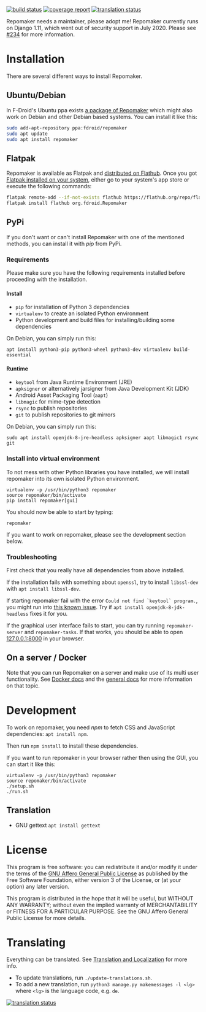 [![build status](https://gitlab.com/fdroid/repomaker/badges/master/build.svg)](https://gitlab.com/fdroid/repomaker/commits/master)
[![coverage report](https://gitlab.com/fdroid/repomaker/badges/master/coverage.svg)](https://gitlab.com/fdroid/repomaker/-/jobs)
[![translation status](https://hosted.weblate.org/widgets/f-droid/-/repomaker/svg-badge.svg)](https://hosted.weblate.org/projects/f-droid/repomaker/)

Repomaker needs a maintainer, please adopt me!  Repomaker currently runs on Django 1.11, which went out of security support in July 2020. Please see [#234](https://gitlab.com/fdroid/repomaker/-/issues/233) for more information.

# Installation

There are several different ways to install Repomaker.

## Ubuntu/Debian

In F-Droid's Ubuntu ppa exists
[a package of Repomaker](https://launchpad.net/~fdroid/+archive/ubuntu/repomaker)
which might also work on Debian and other Debian based systems.
You can install it like this:
```bash
sudo add-apt-repository ppa:fdroid/repomaker
sudo apt update
sudo apt install repomaker
```

## Flatpak

Repomaker is available as Flatpak and
[distributed on Flathub](https://flathub.org/apps/details/org.fdroid.Repomaker).
Once you got [Flatpak installed on your system](https://flatpak.org/setup/),
either go to your system's app store or execute the following commands:
```bash
flatpak remote-add --if-not-exists flathub https://flathub.org/repo/flathub.flatpakrepo
flatpak install flathub org.fdroid.Repomaker
```

## PyPi

If you don't want or can't install Repomaker with one of the mentioned
methods, you can install it with _pip_ from PyPi.

### Requirements

Please make sure you have the following requirements installed
before proceeding with the installation. 

#### Install

* `pip` for installation of Python 3 dependencies
* `virtualenv` to create an isolated Python environment
* Python development and build files for installing/building some dependencies

On Debian, you can simply run this:

`apt install python3-pip python3-wheel python3-dev virtualenv build-essential`

#### Runtime

* `keytool` from Java Runtime Environment (JRE)
* `apksigner` or alternatively jarsigner from Java Development Kit (JDK)
* Android Asset Packaging Tool (`aapt`)
* `libmagic` for mime-type detection
* `rsync` to publish repositories
* `git` to publish repositories to git mirrors

On Debian, you can simply run this:

`sudo apt install openjdk-8-jre-headless apksigner aapt libmagic1 rsync git`

### Install into virtual environment

To not mess with other Python libraries you have installed,
we will install repomaker into its own isolated Python environment.

    virtualenv -p /usr/bin/python3 repomaker
    source repomaker/bin/activate
    pip install repomaker[gui]

You should now be able to start by typing:

    repomaker

If you want to work on repomaker,
please see the development section below.

### Troubleshooting

First check that you really have all dependencies from above installed.

If the installation fails with something about `openssl`,
try to install `libssl-dev` with `apt install libssl-dev`.

If starting repomaker fail with the error ```Could not find `keytool` program.```,
you might run into [this known issue](https://gitlab.com/fdroid/repomaker/issues/192).
Try if `apt install openjdk-8-jdk-headless` fixes it for you.

If the graphical user interface fails to start,
you can try running `repomaker-server` and `repomaker-tasks`.
If that works, you should be able to open [127.0.0.1:8000](http://127.0.0.1:8000/)
in your browser.

## On a server / Docker

Note that you can run Repomaker on a server and make use of its
multi user functionality.
See [Docker docs](https://gitlab.com/fdroid/repomaker/tree/master/docker)
and the
[general docs](https://gitlab.com/fdroid/repomaker/tree/master/doc)
for more information on that topic.

# Development

To work on repomaker, you need _npm_ to fetch CSS and JavaScript dependencies: `apt install npm`.

Then run `npm install` to install these dependencies.

If you want to run repomaker in your browser rather then using the GUI,
you can start it like this:

    virtualenv -p /usr/bin/python3 repomaker
    source repomaker/bin/activate
    ./setup.sh
    ./run.sh

## Translation

* GNU gettext `apt install gettext`

# License

This program is free software: you can redistribute it and/or modify it
under the terms of the [GNU Affero General Public License](/LICENSE)
as published by the Free Software Foundation,
either version 3 of the License,
or (at your option) any later version.

This program is distributed in the hope that it will be useful,
but WITHOUT ANY WARRANTY;
without even the implied warranty of MERCHANTABILITY or FITNESS FOR A PARTICULAR PURPOSE.
See the GNU Affero General Public License for more details.


# Translating

Everything can be translated.  See
[Translation and Localization](https://f-droid.org/docs/Translation_and_Localization)
for more info.

* To update translations, run `./update-translations.sh`.
* To add a new translation, run `python3 manage.py makemessages -l <lg>` where `<lg>` is the language code, e.g. `de`.

[![translation status](https://hosted.weblate.org/widgets/f-droid/-/repomaker/multi-auto.svg)](https://hosted.weblate.org/engage/f-droid/?utm_source=widget)
